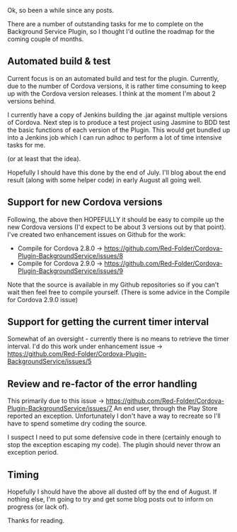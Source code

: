 Ok, so been a while since any posts.

There are a number of outstanding tasks for me to complete on the Background Service Plugin, so I thought I'd outline the roadmap for the coming couple of months.

## Automated build &amp; test
Current focus is on an automated build and test for the plugin.  Currently, due to the number of Cordova versions, it is rather time consuming to keep up with the Cordova version releases.  I think at the moment I'm about 2 versions behind.

I currently have a copy of Jenkins building the .jar against multiple versions of Cordova.  Next step is to produce a test project using Jasmine to BDD test the basic functions of each version of the Plugin.  This would get bundled up into a Jenkins job which I can run adhoc to perform a lot of time intensive tasks for me.

(or at least that the idea).

Hopefully I should have this done by the end of July.  I'll blog about the end result (along with some helper code) in early August all going well.

## Support for new Cordova versions
Following, the above then HOPEFULLY it should be easy to compile up the new Cordova versions (I'd expect to be about 3 versions out by that point).  I've created two enhancement issues on Github for the work:

* Compile for Cordova 2.8.0 -> https://github.com/Red-Folder/Cordova-Plugin-BackgroundService/issues/8
* Compile for Cordova 2.9.0 -> https://github.com/Red-Folder/Cordova-Plugin-BackgroundService/issues/9

Note that the source is available in my Github repositories so if you can't wait then feel free to compile yourself.  (There is some advice in the Compile for Cordova 2.9.0 issue)

## Support for getting the current timer interval
Somewhat of an oversight - currently there is no means to retrieve the timer interval.  I'd do this work under enhancement issue -> https://github.com/Red-Folder/Cordova-Plugin-BackgroundService/issues/5

## Review and re-factor of the error handling
This primarily due to this issue -> https://github.com/Red-Folder/Cordova-Plugin-BackgroundService/issues/7
An end user, through the Play Store reported an exception.  Unfortunately I don't have a way to recreate so I'll have to spend sometime dry coding the source.

I suspect I need to put some defensive code in there (certainly enough to stop the exception escaping my code).  The plugin should never throw an exception period.

## Timing
Hopefully I should have the above all dusted off by the end of August.  If nothing else, I'm going to try and get some blog posts out to inform on progress (or lack of).

Thanks for reading.

 
